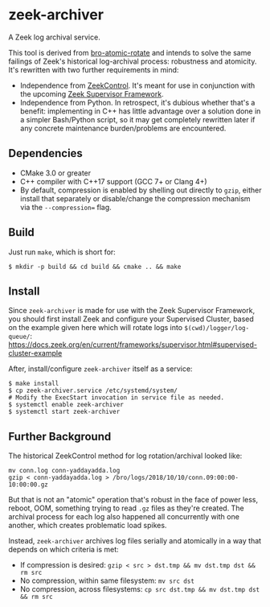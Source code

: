 # zeek-archiver

A Zeek log archival service.

This tool is derived from
[bro-atomic-rotate](https://github.com/ncsa/bro-atomic-rotate)
and intends to solve the same failings of Zeek's historical log-archival
process: robustness and atomicity.  It's rewritten with two further
requirements in mind:

* Independence from [ZeekControl](https://github.com/zeek/zeekctl).
  It's meant for use in conjunction with the upcoming
  [Zeek Supervisor Framework](https://docs.zeek.org/en/current/frameworks/supervisor.html).
* Independence from Python.  In retrospect, it's dubious whether that's
  a benefit: implementing in C++ has little advantage over a solution done in
  a simpler Bash/Python script, so it may get completely rewritten
  later if any concrete maintenance burden/problems are encountered.

## Dependencies

* CMake 3.0 or greater
* C++ compiler with C++17 support (GCC 7+ or Clang 4+)
* By default, compression is enabled by shelling out directly to `gzip`,
  either install that separately or disable/change the compression
  mechanism via the `--compression=` flag.

## Build

Just run `make`, which is short for:

```
$ mkdir -p build && cd build && cmake .. && make
```

## Install

Since `zeek-archiver` is made for use with the Zeek Supervisor Framework,
you should first install Zeek and configure your Supervised Cluster, based
on the example given here which will rotate logs into `$(cwd)/logger/log-queue/`:
https://docs.zeek.org/en/current/frameworks/supervisor.html#supervised-cluster-example

After, install/configure `zeek-archiver` itself as a service:

```
$ make install
$ cp zeek-archiver.service /etc/systemd/system/
# Modify the ExecStart invocation in service file as needed.
$ systemctl enable zeek-archiver
$ systemctl start zeek-archiver
```

## Further Background

The historical ZeekControl method for log rotation/archival looked like:

```
mv conn.log conn-yaddayadda.log
gzip < conn-yaddayadda.log > /bro/logs/2018/10/10/conn.09:00:00-10:00:00.gz
```

But that is not an "atomic" operation that's robust in the face of power less,
reboot, OOM, something trying to read `.gz` files as they're created.
The archival process for each log also happened all concurrently with one
another, which creates problematic load spikes.

Instead, `zeek-archiver` archives log files serially and atomically in a way
that depends on which criteria is met:

* If compression is desired: `gzip < src > dst.tmp && mv dst.tmp dst && rm src`
* No compression, within same filesystem: `mv src dst`
* No compression, across filesystems: `cp src dst.tmp && mv dst.tmp dst && rm src`
